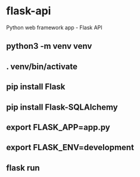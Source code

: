 # flask-api
Python web framework app - Flask API


## python3 -m venv venv
## . venv/bin/activate

## pip install Flask
## pip install Flask-SQLAlchemy

## export FLASK_APP=app.py
## export FLASK_ENV=development
## flask run
